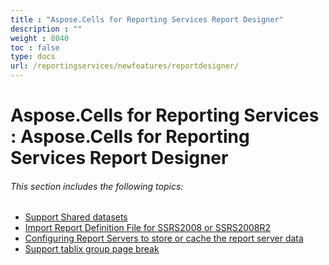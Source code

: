 ```yaml
---
title : "Aspose.Cells for Reporting Services Report Designer" 
description : "" 
weight : 8040 
toc : false
type: docs
url: /reportingservices/newfeatures/reportdesigner/
---
```


# Aspose.Cells for Reporting Services : Aspose.Cells for Reporting Services Report Designer


###### This section includes the following topics:  

*   [Support Shared datasets](https://docs2.aspose.com/cells/reportingservices/newfeatures/reportdesigner/support+shared+datasets)
*   [Import Report Definition File for SSRS2008 or SSRS2008R2](https://docs2.aspose.com/cells/reportingservices/newfeatures/reportdesigner/import+report+definition+file+for+ssrs2008+or+ssrs2008r2)
*   [Configuring Report Servers to store or cache the report server data](https://docs2.aspose.com/cells/reportingservices/newfeatures/reportdesigner/configuring+report+servers+to+store+or+cache+the+report+server+data)
*   [Support tablix group page break](https://docs2.aspose.com/cells/reportingservices/newfeatures/reportdesigner/support+tablix+group+page+break)

